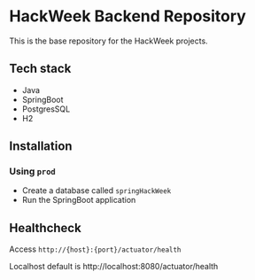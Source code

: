 # HackWeek Backend Repository

This is the base repository for the HackWeek projects.

## Tech stack

- Java
- SpringBoot
- PostgresSQL
- H2

## Installation

### Using `prod`

- Create a database called `springHackWeek`
- Run the SpringBoot application

## Healthcheck

Access `http://{host}:{port}/actuator/health`

Localhost default is http://localhost:8080/actuator/health